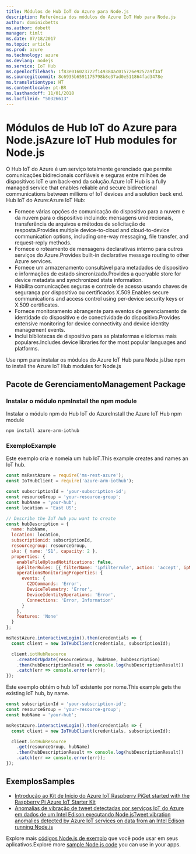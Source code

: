 ```yaml
---
title: Módulos de Hub IoT do Azure para Node.js
description: Referência dos módulos do Azure IoT Hub para Node.js
author: dominicbetts
ms.author: dobett
manager: timlt
ms.date: 07/18/2017
ms.topic: article
ms.prod: azure
ms.technology: azure
ms.devlang: nodejs
ms.service: IoT Hub
ms.openlocfilehash: 1f83e016023722f149384ac015726e9257a9f3af
ms.sourcegitcommit: 8c6935b6591175798b8e37ad0e511864fad3478e
ms.translationtype: HT
ms.contentlocale: pt-BR
ms.lasthandoff: 11/01/2018
ms.locfileid: "50326613"
---
```

# <a name="azure-iot-hub-modules-for-nodejs"></a><span data-ttu-id="9223a-103">Módulos de Hub IoT do Azure para Node.js</span><span class="sxs-lookup"><span data-stu-id="9223a-103">Azure IoT Hub modules for Node.js</span></span>

<span data-ttu-id="9223a-104">O Hub IoT do Azure é um serviço totalmente gerenciado que permite comunicações bidirecionais confiáveis e seguras entre milhões de dispositivos IoT e um back-end da solução.</span><span class="sxs-lookup"><span data-stu-id="9223a-104">Azure IoT Hub is a fully managed service that enables reliable and secure bidirectional communications between millions of IoT devices and a solution back end.</span></span> <span data-ttu-id="9223a-105">Hub IoT do Azure:</span><span class="sxs-lookup"><span data-stu-id="9223a-105">Azure IoT Hub:</span></span>
- <span data-ttu-id="9223a-106">Fornece várias opções de comunicação do dispositivo para a nuvem e da nuvem para o dispositivo incluindo: mensagens unidirecionais, transferência de arquivos e métodos de solicitação de resposta.</span><span class="sxs-lookup"><span data-stu-id="9223a-106">Provides multiple device-to-cloud and cloud-to-device communication options, including one-way messaging, file transfer, and request-reply methods.</span></span>
- <span data-ttu-id="9223a-107">Fornece o roteamento de mensagens declarativas interno para outros serviços do Azure.</span><span class="sxs-lookup"><span data-stu-id="9223a-107">Provides built-in declarative message routing to other Azure services.</span></span>
- <span data-ttu-id="9223a-108">Fornece um armazenamento consultável para metadados de dispositivo e informações de estado sincronizado.</span><span class="sxs-lookup"><span data-stu-id="9223a-108">Provides a queryable store for device metadata and synchronized state information.</span></span>
- <span data-ttu-id="9223a-109">Habilita comunicações seguras e controle de acesso usando chaves de segurança por dispositivo ou certificados X.509.</span><span class="sxs-lookup"><span data-stu-id="9223a-109">Enables secure communications and access control using per-device security keys or X.509 certificates.</span></span>
- <span data-ttu-id="9223a-110">Fornece monitoramento abrangente para eventos de gerenciamento de identidade do dispositivo e de conectividade do dispositivo.</span><span class="sxs-lookup"><span data-stu-id="9223a-110">Provides extensive monitoring for device connectivity and device identity management events.</span></span>
- <span data-ttu-id="9223a-111">Inclui bibliotecas de dispositivo para as plataformas e idiomas mais populares.</span><span class="sxs-lookup"><span data-stu-id="9223a-111">Includes device libraries for the most popular languages and platforms.</span></span>

<span data-ttu-id="9223a-112">Use npm para instalar os módulos do Azure IoT Hub para Node.js</span><span class="sxs-lookup"><span data-stu-id="9223a-112">Use npm to install the Azure IoT Hub modules for Node.js</span></span>

## <a name="management-package"></a><span data-ttu-id="9223a-113">Pacote de Gerenciamento</span><span class="sxs-lookup"><span data-stu-id="9223a-113">Management Package</span></span>

### <a name="install-the-npm-module"></a><span data-ttu-id="9223a-114">Instalar o módulo npm</span><span class="sxs-lookup"><span data-stu-id="9223a-114">Install the npm module</span></span>

<span data-ttu-id="9223a-115">Instalar o módulo npm do Hub IoT do Azure</span><span class="sxs-lookup"><span data-stu-id="9223a-115">Install the Azure IoT Hub npm module</span></span>

```bash
npm install azure-arm-iothub
```

### <a name="example"></a><span data-ttu-id="9223a-116">Exemplo</span><span class="sxs-lookup"><span data-stu-id="9223a-116">Example</span></span>

<span data-ttu-id="9223a-117">Este exemplo cria e nomeia um hub IoT.</span><span class="sxs-lookup"><span data-stu-id="9223a-117">This example creates and names an IoT hub.</span></span>

```javascript
const msRestAzure = require('ms-rest-azure');
const IoTHubClient = require('azure-arm-iothub');

const subscriptionId = 'your-subscription-id';
const resourceGroup = 'your-resource-group';
const hubName = 'your-hub';
const location = 'East US';

// Describe the IoT hub you want to create
const hubDescription = {
  name: hubName,
  location: location,
  subscriptionid: subscriptionId,
  resourcegroup: resourceGroup,
  sku: { name: 'S1', capacity: 2 },
  properties: {
    enableFileUploadNotifications: false,
    ipFilterRules: [{ filterName: 'ipfilterrule', action: 'accept', ipMask: '0.0.0.0/0' }],
    operationsMonitoringProperties: {
      events: {
        C2DCommands: 'Error',
        DeviceTelemetry: 'Error',
        DeviceIdentityOperations: 'Error',
        Connections: 'Error, Information'
      }
    },
    features: 'None'
  }
};

msRestAzure.interactiveLogin().then(credentials => {
  const client = new IoTHubClient(credentials, subscriptionId);

  client.iotHubResource
    .createOrUpdate(resourceGroup, hubName, hubDescription)
    .then(hubDescriptionResult => console.log(hubDescriptionResult))
    .catch(err => console.error(err));
});
```

<span data-ttu-id="9223a-118">Este exemplo obtém o hub IoT existente por nome.</span><span class="sxs-lookup"><span data-stu-id="9223a-118">This example gets the existing IoT hub, by name.</span></span>

```javascript
const subscriptionId = 'your-subscription-id';
const resourceGroup = 'your-resource-group';
const hubName = 'your-hub';

msRestAzure.interactiveLogin().then(credentials => {
  const client = new IoTHubClient(credentials, subscriptionId);

  client.iotHubResource
    .get(resourceGroup, hubName)
    .then(hubDescriptionResult => console.log(hubDescriptionResult))
    .catch(err => console.error(err));
});
```

## <a name="samples"></a><span data-ttu-id="9223a-119">Exemplos</span><span class="sxs-lookup"><span data-stu-id="9223a-119">Samples</span></span>

- [<span data-ttu-id="9223a-120">Introdução ao Kit de Início do Azure IoT Raspberry Pi</span><span class="sxs-lookup"><span data-stu-id="9223a-120">Get started with the Raspberry Pi Azure IoT Starter Kit</span></span>](https://azure.microsoft.com/resources/samples/iot-remote-monitoring-node-raspberrypi-getstartedkit/)
- [<span data-ttu-id="9223a-121">Anomalias de vibração de tweet detectadas por serviços IoT do Azure em dados de um Intel Edison executando Node.js</span><span class="sxs-lookup"><span data-stu-id="9223a-121">Tweet vibration anomalies detected by Azure IoT services on data from an Intel Edison running Node.js</span></span>](https://azure.microsoft.com/resources/samples/iot-hub-nodejs-intel-edison-vibration-anomaly-detection/)

<span data-ttu-id="9223a-122">Explore mais [códigos Node.js de exemplo](https://azure.microsoft.com/resources/samples/?platform=nodejs) que você pode usar em seus aplicativos.</span><span class="sxs-lookup"><span data-stu-id="9223a-122">Explore more [sample Node.js code](https://azure.microsoft.com/resources/samples/?platform=nodejs) you can use in your apps.</span></span>
